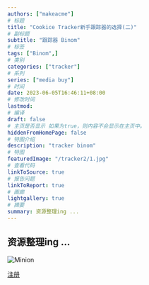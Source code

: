 ```yaml
---
authors: ["makeacme"]
# 标题
title: "Cookice Tracker新手跟踪器的选择(二)"
# 副标题
subtitle: "跟踪器 Binom"
# 标签
tags: ["Binom",]
# 类别
categories: ["tracker"]
# 系列
series: ["media buy"]
# 时间
date: 2023-06-05T16:46:11+08:00
# 修改时间
lastmod:
# 编译
draft: false
# 主页是否显示 如果为true，则内容不会显示在主页中。
hiddenFromHomePage: false
# 特图介绍
description: "tracker binom"
# 特图
featuredImage: "/tracker2/1.jpg"
# 查看代码
linkToSource: true
# 报告问题
linkToReport: true
# 画廊
lightgallery: true
# 摘要
summary: 资源整理ing ...
---
```



## 资源整理ing ...
<!-- 图片 -->
![Minion](/tracker2/1.jpg)
<!-- 链接 -->

[注册](https://cp.binom.org/aff/go/bymake)




